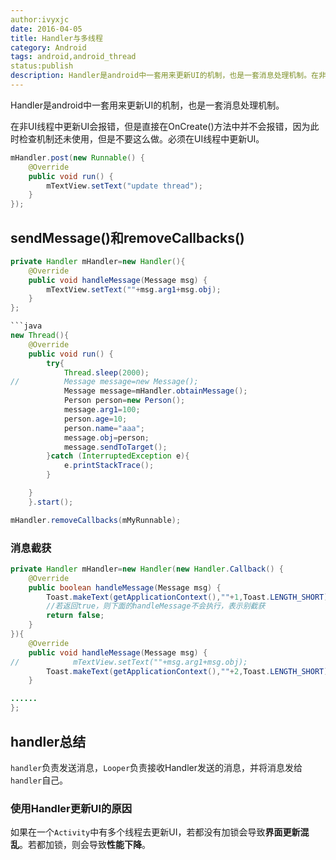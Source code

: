 ```yaml
---
author:ivyxjc
date: 2016-04-05
title: Handler与多线程
category: Android
tags: android,android_thread
status:publish
description: Handler是android中一套用来更新UI的机制，也是一套消息处理机制。在非UI线程中更新UI会报错，但是直接在OnCreate()方法中并不会报错，因为此时检查机制还未使用，但是不要这么做。必须在UI线程中更新UI。
---
```


Handler是android中一套用来更新UI的机制，也是一套消息处理机制。

在非UI线程中更新UI会报错，但是直接在OnCreate()方法中并不会报错，因为此时检查机制还未使用，但是不要这么做。必须在UI线程中更新UI。

```java
mHandler.post(new Runnable() {
    @Override
    public void run() {
        mTextView.setText("update thread");
    }
});
```

## sendMessage()和removeCallbacks()


```java
private Handler mHandler=new Handler(){
    @Override
    public void handleMessage(Message msg) {
        mTextView.setText(""+msg.arg1+msg.obj);
    }
};

```java
new Thread(){
    @Override
    public void run() {
        try{
            Thread.sleep(2000);
//          Message message=new Message();
            Message message=mHandler.obtainMessage();
            Person person=new Person();
            message.arg1=100;
            person.age=10;
            person.name="aaa";
            message.obj=person;
            message.sendToTarget();
        }catch (InterruptedException e){
            e.printStackTrace();
        }

    }
    }.start();
```

```java
mHandler.removeCallbacks(mMyRunnable);
```

### 消息截获

```java
private Handler mHandler=new Handler(new Handler.Callback() {
    @Override
    public boolean handleMessage(Message msg) {
        Toast.makeText(getApplicationContext(),""+1,Toast.LENGTH_SHORT).show();
        //若返回true，则下面的handleMessage不会执行，表示别截获
        return false;
    }
}){
    @Override
    public void handleMessage(Message msg) {
//            mTextView.setText(""+msg.arg1+msg.obj);
        Toast.makeText(getApplicationContext(),""+2,Toast.LENGTH_SHORT).show();
    }

......
};
```

## handler总结

`handler`负责发送消息，`Looper`负责接收Handler发送的消息，并将消息发给`handler`自己。

### 使用Handler更新UI的原因

如果在一个`Activity`中有多个线程去更新UI，若都没有加锁会导致**界面更新混乱**。若都加锁，则会导致**性能下降**。
